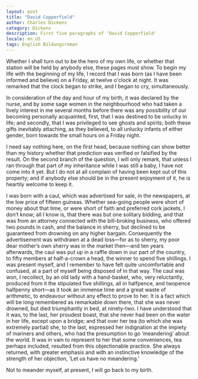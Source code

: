 ```yaml
---
layout: post
title: "David Copperfield"
author: Charles Dickens
category: Dickens
description: First five paragraphs of 'David Copperfield'
locale: en_US
tags: English Bildungsroman
---
```

Whether I shall turn out to be the hero of my own life, or whether that station
will be held by anybody else, these pages must show. To begin my life with the
beginning of my life, I record that I was born<!--more--> (as I have been informed and
believe) on a Friday, at twelve o'clock at night. It was remarked that the clock
began to strike, and I began to cry, simultaneously.

In consideration of the day and hour of my birth, it was declared by the nurse,
and by some sage women in the neighbourhood who had taken a lively interest in
me several months before there was any possibility of our becoming personally
acquainted, first, that I was destined to be unlucky in life; and secondly, that
I was privileged to see ghosts and spirits; both these gifts inevitably
attaching, as they believed, to all unlucky infants of either gender, born
towards the small hours on a Friday night.

I need say nothing here, on the first head, because nothing can show better than
my history whether that prediction was verified or falsified by the result. On
the second branch of the question, I will only remark, that unless I ran through
that part of my inheritance while I was still a baby, I have not come into it
yet. But I do not at all complain of having been kept out of this property; and
if anybody else should be in the present enjoyment of it, he is heartily welcome
to keep it.

I was born with a caul, which was advertised for sale, in the newspapers, at the
low price of fifteen guineas. Whether sea-going people were short of money about
that time, or were short of faith and preferred cork jackets, I don’t know; all
I know is, that there was but one solitary bidding, and that was from an
attorney connected with the bill-broking business, who offered two pounds in
cash, and the balance in sherry, but declined to be guaranteed from drowning on
any higher bargain. Consequently the advertisement was withdrawn at a dead
loss—for as to sherry, my poor dear mother’s own sherry was in the market
then—and ten years afterwards, the caul was put up in a raffle down in our part
of the country, to fifty members at half-a-crown a head, the winner to spend
five shillings. I was present myself, and I remember to have felt quite
uncomfortable and confused, at a part of myself being disposed of in that way.
The caul was won, I recollect, by an old lady with a hand-basket, who, very
reluctantly, produced from it the stipulated five shillings, all in halfpence,
and twopence halfpenny short—as it took an immense time and a great waste of
arithmetic, to endeavour without any effect to prove to her. It is a fact which
will be long remembered as remarkable down there, that she was never drowned,
but died triumphantly in bed, at ninety-two. I have understood that it was, to
the last, her proudest boast, that she never had been on the water in her life,
except upon a bridge; and that over her tea (to which she was extremely partial)
she, to the last, expressed her indignation at the impiety of mariners and
others, who had the presumption to go ‘meandering’ about the world. It was in
vain to represent to her that some conveniences, tea perhaps included, resulted
from this objectionable practice. She always returned, with greater emphasis and
with an instinctive knowledge of the strength of her objection, ‘Let us have no
meandering.’

Not to meander myself, at present, I will go back to my birth.
